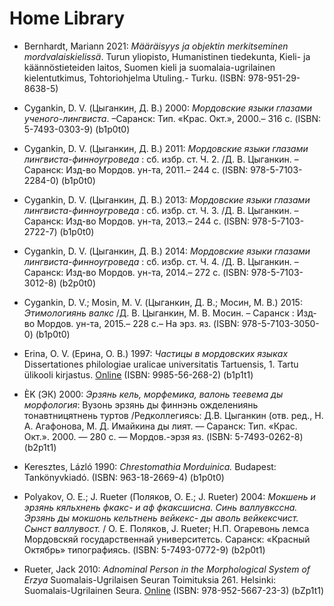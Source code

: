 # Home Library

- Bernhardt, Mariann 2021: *Määräisyys ja objektin merkitseminen mordvalaiskielissä*. Turun yliopisto, Humanistinen tiedekunta, Kieli- ja käännöstieteiden laitos, Suomen kieli ja suomalaia-ugrilainen kielentutkimus, Tohtoriohjelma Utuling.- Turku. (ISBN: 978-951-29-8638-5)

- Cygankin, D. V. (Цыганкин, Д. В.) 2000: *Мордовские языки глазами ученого-лингвиста*. –Саранск: Тип. «Крас. Окт.», 2000.– 316 с. (ISBN: 5-7493-0303-9) (b1p0t0)

- Cygankin, D. V. (Цыганкин, Д. В.) 2011: *Мордовские языки глазами лингвиста-финноугроведа* : сб. избр. ст. Ч. 2. /Д. В. Цыганкин. –Саранск: Изд-во Мордов. ун-та, 2011.– 244 с. (ISBN: 978-5-7103-2284-0) (b1p0t0)

- Cygankin, D. V. (Цыганкин, Д. В.) 2013: *Мордовские языки глазами лингвиста-финноугроведа* : сб. избр. ст. Ч. 3. /Д. В. Цыганкин. –Саранск: Изд-во Мордов. ун-та, 2013.– 244 с. (ISBN: 978-5-7103-2722-7) (b1p0t0)

- Cygankin, D. V. (Цыганкин, Д. В.) 2014: *Мордовские языки глазами лингвиста-финноугроведа* : сб. избр. ст. Ч. 4. /Д. В. Цыганкин. –Саранск: Изд-во Мордов. ун-та, 2014.– 272 с. (ISBN: 978-5-7103-3012-8) (b2p0t0)

- Cygankin, D. V.; Mosin, M. V. (Цыганкин, Д. В.; Мосин, М. В.) 2015: *Этимологиянь валкс* /Д. В. Цыганкин, М. В. Мосин. – Саранск : Изд-во Мордов. ун-та, 2015.– 228 с.– На эрз. яз. (ISBN: 978-5-7103-3050-0) (b1p0t0)

- Erina, O. V. (Ерина, О. В.) 1997:  *Частицы в мордовских языках* Dissertationes philologiae uralicae universitatis Tartuensis, 1. Tartu ülikooli kirjastus. [Online](https://www.researchgate.net/publication/355981020_rus-myv-mdf_Erina-Olga_Particles-in-the-Mordvin-Languages_rus_1997) (ISBN: 9985-56-268-2) (b1p1t1)

- ÈK (ЭК) 2000:  *Эрзянь кель, морфемика, валонь теевема ды морфология*: Вузонь эрзянь ды финнэнь ожделениянь тонавтницятнень туртов /Редколлегиясь: Д.В. Цыганкин (отв. ред., Н. А. Агафонова, М. Д. Имайкина ды лият. ― Саранск: Тип. «Крас. Окт.». 2000. ― 280 с. ― Мордов.-эрзя яз. (ISBN: 5-7493-0262-8) (b2p1t1)

- Keresztes, Lázló 1990: *Chrestomathia Morduinica.* Budapest: Tankönyvkiadó. (ISBN: 963-18-2669-4) (b1p0t0)

- Polyakov, O. E.; J. Rueter (Поляков, О. Е.; J. Rueter) 2004: *Мокшень и эрзянь кяльхнень фкакс- и аф фкаксшисна. Синь валлувкссна. Эрзянь ды мокшонь кельтнень вейкекс- ды аволь вейкексчист. Сынст валлувост.* /  О. Е. Поляков, J. Rueter; Н.П. Огаревонь лемса Мордовскяй государственнай университетсь. Саранск: «Красный Октябрь» типографиясь. (ISBN: 5-7493-0772-9) (b2p0t1)

- Rueter, Jack 2010: *Adnominal Person in the Morphological System of Erzya* Suomalais-Ugrilaisen Seuran Toimituksia 261. Helsinki: Suomalais-Ugrilainen Seura. [Online](https://www.researchgate.net/publication/48336530_Adnominal_Person_in_the_Morphological_System_of_Erzya_Adnominaalinen_persoona_ersan_kielen_morfologisessa_jarjestelmassa)  (ISBN: 978-952-5667-23-3) (bZp1t1)
